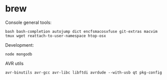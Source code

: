 # brew

Console general tools:

    bash bash-completion autojump dict encfsmacosxfuse git-extras macvim tmux wget reattach-to-user-namespace htop-osx

Development:

    node mongodb

AVR utils

    avr-binutils avr-gcc avr-libc libftdi avrdude --with-usb qt pkg-config
